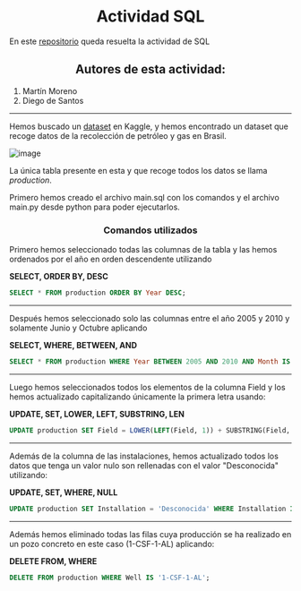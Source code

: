 <h1 align = "center">Actividad SQL</h1>

En este [repositorio](https://github.com/mat0ta/actividad-sql) queda resuelta la actividad de SQL

<h2 align="center">Autores de esta actividad:</h3>

1. Martín Moreno
2. Diego de Santos

*** 

Hemos buscado un [dataset](https://www.kaggle.com/datasets/luciodias/brazil-oil-production) en Kaggle, y hemos encontrado un dataset que recoge datos de la recolección de petróleo y gas en Brasil.

![image](https://user-images.githubusercontent.com/91721855/226982787-4067bb1e-1955-438d-812a-85e9f47c9d77.png)

La única tabla presente en esta y que recoge todos los datos se llama *production*.

Primero hemos creado el archivo main.sql con los comandos y el archivo main.py desde python para poder ejecutarlos.

<h3 align="center">Comandos utilizados</h3>

Primero hemos seleccionado todas las columnas de la tabla y las hemos ordenados por el año en orden descendente utilizando 

**SELECT, ORDER BY, DESC**

```sql
SELECT * FROM production ORDER BY Year DESC;
```

***

Después hemos seleccionado solo las columnas entre el año 2005 y 2010 y solamente Junio y Octubre aplicando

**SELECT, WHERE, BETWEEN, AND**

```sql
SELECT * FROM production WHERE Year BETWEEN 2005 AND 2010 AND Month IS '6' OR Month IS '10';
```

***

Luego hemos seleccionados todos los elementos de la columna Field y los hemos actualizado capitalizando únicamente la primera letra usando:

**UPDATE, SET, LOWER, LEFT, SUBSTRING, LEN**

```sql
UPDATE production SET Field = LOWER(LEFT(Field, 1)) + SUBSTRING(Field, 2, LEN(Field));
```

***

Además de la columna de las instalaciones, hemos actualizado todos los datos que tenga un valor nulo son rellenadas con el valor "Desconocida" utilizando:

**UPDATE, SET, WHERE, NULL**

```sql
UPDATE production SET Installation = 'Desconocida' WHERE Installation IS NULL;
```

***

Además hemos eliminado todas las filas cuya producción se ha realizado en un pozo concreto en este caso (1-CSF-1-AL) aplicando:

**DELETE FROM, WHERE**

```sql
DELETE FROM production WHERE Well IS '1-CSF-1-AL';
```
